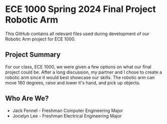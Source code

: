 # ECE 1000 Spring 2024 Final Project Robotic Arm
This GitHub contains all relevant files used during development of our Robotic Arm project for ECE 1000.

## Project Summary
For our class, ECE 1000, we were given a few options on what our final project could be. After a long discussion, my partner and I chose to create a robotic arm since it would best showcase our skills. The robotic arm can move 180 degrees, raise and lower it's hand, and pick up objects. 

## Who Are We?
* Jack Fennel - Freshman Computer Engineering Major
* Jocelyn Lee - Freshman Electrical Engineering Major
